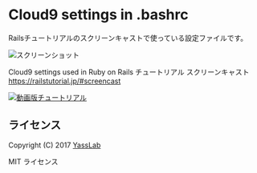 # Cloud9 settings in .bashrc

Railsチュートリアルのスクリーンキャストで使っている設定ファイルです。

![スクリーンショット](https://raw.githubusercontent.com/yasulab/cloud9_bashrc/master/cloud9_settings.png)

Cloud9 settings used in Ruby on Rails チュートリアル スクリーンキャスト   
https://railstutorial.jp/#screencast

[![動画版チュートリアル](https://raw.githubusercontent.com/yasulab/cloud9_bashrc/master/screenshot.png)](https://railstutorial.jp/#screencast
)


## ライセンス

Copyright (C) 2017 [YassLab](https://yasslab.jp/)

MIT ライセンス
